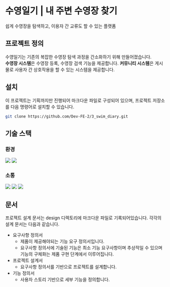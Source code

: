 # 수영일기 | 내 주변 수영장 찾기
쉽게 수영장을 탐색하고, 이용자 간 교류도 할 수 있는 플랫폼

## 프로젝트 정의
수영일기는 기존의 복잡한 수영장 탐색 과정을 간소화하기 위해 만들어졌습니다.<br>
**수영장 시스템**은 수영장 등록, 수영장 검색 기능을 제공합니다.
**커뮤니티 시스템**은 게시물로 사용자 간 상호작용을 할 수 있는 시스템을 제공합니다.

## 설치
이 프로젝트는 기획까지만 진행되어 마크다운 파일로 구성되어 있으며, 프로젝트 저장소를 다음 명령어로 설치할 수 있습니다.

```bash
git clone https://github.com/Dev-FE-2/3_swim_diary.git
```

## 기술 스택
### 환경
<img src="https://img.shields.io/badge/git-F05032?style=for-the-badge&logo=git&logoColor=white">
<img src="https://img.shields.io/badge/github-181717?style=for-the-badge&logo=github&logoColor=white">

### 소통
<img src="https://img.shields.io/badge/zoom-0B5CFF?style=for-the-badge&logo=zoom&logoColor=white">
<img src="https://img.shields.io/badge/slack-4A154B?style=for-the-badge&logo=slack&logoColor=white">
<img src="https://img.shields.io/badge/notion-000000?style=for-the-badge&logo=notion&logoColor=white">

## 문서
프로젝트 설계 문서는 design 디렉토리에 마크다운 파일로 기록되어있습니다.
각각의 설계 문서는 다음과 같습니다.

* 요구사항 정의서 
  * 제품이 제공해야되는 기능 요구 정의서입니다.
  * 요구사항 정의서에 기술된 기능은 최소 기능 요구사항이며 추상적일 수 있으며 기능의 구체화는 제품 구현 단계에서 이루어집니다.
* 프로젝트 설계서
  * 요구사항 정의서를 기반으로 프로젝트를 설계합니다.
* 기능 정의서
  * 사용자 스토리 기반으로 세부 기능을 정의합니다.